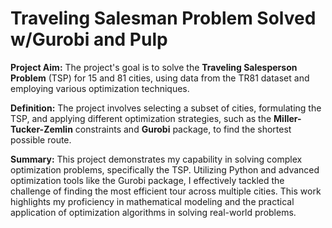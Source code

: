 # Traveling Salesman Problem Solved w/Gurobi and Pulp


**Project Aim:** The project's goal is to solve the **Traveling Salesperson Problem** (TSP) for 15 and 81 cities, using data from the TR81 dataset and employing various optimization techniques.

**Definition:** The project involves selecting a subset of cities, formulating the TSP, and applying different optimization strategies, such as the **Miller-Tucker-Zemlin** constraints and **Gurobi** package, to find the shortest possible route.

**Summary:** This project demonstrates my capability in solving complex optimization problems, specifically the TSP. Utilizing Python and advanced optimization tools like the Gurobi package, I effectively tackled the challenge of finding the most efficient tour across multiple cities. This work highlights my proficiency in mathematical modeling and the practical application of optimization algorithms in solving real-world problems.
